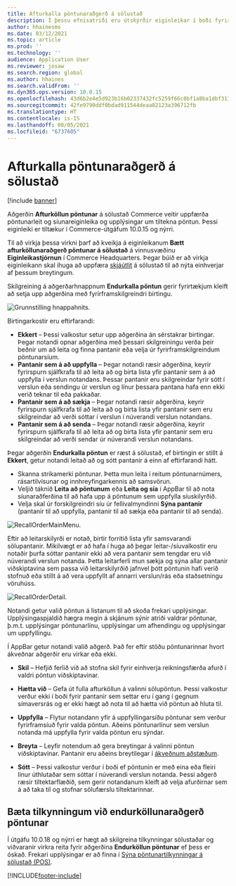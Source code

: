 ```yaml
---
title: Afturkalla pöntunaraðgerð á sölustað
description: Í þessu efnisatriði eru útskýrðir eiginleikar í boði fyrir bættar síður afturköllunar á pöntun á sölustað.
author: hhainesms
ms.date: 03/12/2021
ms.topic: article
ms.prod: ''
ms.technology: ''
audience: Application User
ms.reviewer: josaw
ms.search.region: global
ms.author: hhaines
ms.search.validFrom: ''
ms.dyn365.ops.version: 10.0.15
ms.openlocfilehash: 43d6b2e4e5d923b16b02337432fc5259f66c0bf1a8ba1dbf311fb76cb3f085e1
ms.sourcegitcommit: 42fe9790ddf0bdad911544deaa82123a396712fb
ms.translationtype: HT
ms.contentlocale: is-IS
ms.lasthandoff: 08/05/2021
ms.locfileid: "6737605"
---
```

# <a name="recall-order-operation-in-pos"></a>Afturkalla pöntunaraðgerð á sölustað

[!include [banner](includes/banner.md)]

Aðgerðin **Afturköllun pöntunar** á sölustað Commerce veitir uppfærða pöntunarleit og síunareiginleika og upplýsingar um tiltekna pöntun. Þessi eiginleiki er tiltækur í Commerce-útgáfum 10.0.15 og nýrri.

Til að virkja þessa virkni þarf að kveikja á eiginleikanum **Bætt afturköllunaraðgerð pöntunar á sölustað** á vinnusvæðinu **Eiginleikastjórnun** í Commerce Headquarters. Þegar búið er að virkja eiginleikann skal íhuga að uppfæra [skjáútlit](pos-screen-layouts.md) á sölustað til að nýta einhverjar af þessum breytingum.

Skilgreining á aðgerðarhnappnum **Endurkalla pöntun** gerir fyrirtækjum kleift að setja upp aðgerðina með fyrirframskilgreindri birtingu.

![Grunnstilling hnappahnits.](media/recallorderbuttongrid.png)

Birtingarkostir eru eftirfarandi:
- **Ekkert** – Þessi valkostur setur upp aðgerðina án sérstakrar birtingar. Þegar notandi opnar aðgerðina með þessari skilgreiningu verða þeir beðnir um að leita og finna pantanir eða velja úr fyrirframskilgreindum pöntunarsíum.
- **Pantanir sem á að uppfylla** – Þegar notandi ræsir aðgerðina, keyrir fyrirspurn sjálfkrafa til að leita að og birta lista yfir pantanir sem á að uppfylla í verslun notandans. Þessar pantanir eru skilgreindar fyrir sótt í verslun eða sendingu úr verslun og línur þessara pantana hafa enn ekki verið teknar til eða pakkaðar.
- **Pantanir sem á að sækja** – Þegar notandi ræsir aðgerðina, keyrir fyrirspurn sjálfkrafa til að leita að og birta lista yfir pantanir sem eru skilgreindar að verði sóttar í verslun í núverandi verslun notandans.
- **Pantanir sem á að senda** – Þegar notandi ræsir aðgerðina, keyrir fyrirspurn sjálfkrafa til að leita að og birta lista yfir pantanir sem eru skilgreindar að verði sendar úr núverandi verslun notandans.

Þegar aðgerðin **Endurkalla pöntun** er ræst á sölustað, ef birtingin er stillt á **Ekkert**, getur notandi leitað að og sótt pantanir á einn af eftirfarandi hátt.
- Skanna strikamerki pöntunar. Þetta mun leita í reitum pöntunarnúmers, rásartilvísunar og innhreyfingarkennis að samsvörun.
- Veljið táknið **Leita að pöntunum** eða **Leita og sía** í AppBar til að nota síunaraðferðina til að hafa upp á pöntunum sem uppfylla síuskilyrðið.
- Velja skal úr forskilgreindri síu úr fellivalmyndinni **Sýna pantanir** (pantanir til að uppfylla, pantanir til að sækja eða pantanir til að senda).

![RecallOrderMainMenu.](media/recallordermain.png)

Eftir að leitarskilyrði er notað, birtir forritið lista yfir samsvarandi sölupantanir. Mikilvægt er að hafa í huga að þegar leitar-/síuvalkostir eru notaðir þurfa sóttar pantanir ekki að vera pantanir sem tengdar eru við núverandi verslun notanda. Þetta leitarferli mun sækja og sýna allar pantanir viðskiptavina sem passa við leitarskilyrðið jafnvel þótt pöntunin hafi verið stofnuð eða stillt á að vera uppfyllt af annarri verslun/rás eða staðsetningu vöruhúss.

![RecallOrderDetail.](media/orderrecalldetail.png)

Notandi getur valið pöntun á listanum til að skoða frekari upplýsingar. Upplýsingaspjaldið hægra megin á skjánum sýnir atriði valdrar pöntunar, þ.m.t. upplýsingar pöntunarlínu, upplýsingar um afhendingu og upplýsingar um uppfyllingu.

Í AppBar getur notandi valið aðgerð. Það fer eftir stöðu pöntunarinnar hvort ákveðnar aðgerðir eru virkar eða ekki.

- **Skil** – Hefjið ferlið við að stofna skil fyrir einhverja reikningsfærða afurð í valdri pöntun viðskiptavinar.

- **Hætta við** – Gefa út fulla afturköllun á valinni sölupöntun. Þessi valkostur verður ekki í boði fyrir pantanir sem settar eru í gang í gegnum símaversrás og er ekki hægt að nota til að hætta við pöntun að hluta til.

- **Uppfylla** – Flytur notandann yfir á uppfyllingarsíðu pöntunar sem verður fyrirframsíuð fyrir valda pöntun. Aðeins pöntunarlínur sem verslun notanda má uppfylla fyrir valda pöntun eru sýndar.

- **Breyta** – Leyfir notendum að gera breytingar á valinni pöntun viðskiptavinar. Pantanir eru aðeins breytilegar í [ákveðnum aðstæðum](customer-orders-overview.md#edit-an-existing-customer-order).

- **Sótt** – Þessi valkostur verður í boði ef pöntunin er með eina eða fleiri línur úthlutaðar sem sóttar í núverandi verslun notanda. Þessi aðgerð ræsir tiltektarflæðið, sem gerir notandanum kleift að velja afurðirnar sem á að taka til og stofnar sölufærslu tiltektarinnar.

## <a name="add-notifications-to-the-recall-order-operation"></a>Bæta tilkynningum við endurköllunaraðgerð pöntunar

Í útgáfu 10.0.18 og nýrri er hægt að skilgreina tilkynningar sölustaðar og viðvaranir virkra reita fyrir aðgerðina **Endurköllun pöntunar** ef þess er óskað. Frekari upplýsingar er að finna í [Sýna pöntunartilkynningar á sölustað (POS)](notifications-pos.md).  

[!INCLUDE[footer-include](../includes/footer-banner.md)]

